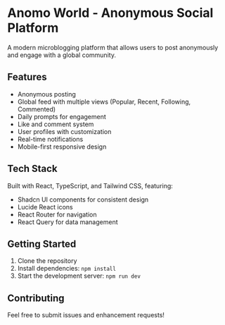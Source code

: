 # Anomo World - Anonymous Social Platform

A modern microblogging platform that allows users to post anonymously and engage with a global community.

## Features

- Anonymous posting
- Global feed with multiple views (Popular, Recent, Following, Commented)
- Daily prompts for engagement
- Like and comment system
- User profiles with customization
- Real-time notifications
- Mobile-first responsive design

## Tech Stack

Built with React, TypeScript, and Tailwind CSS, featuring:
- Shadcn UI components for consistent design
- Lucide React icons
- React Router for navigation
- React Query for data management

## Getting Started

1. Clone the repository
2. Install dependencies: `npm install`
3. Start the development server: `npm run dev`

## Contributing

Feel free to submit issues and enhancement requests!